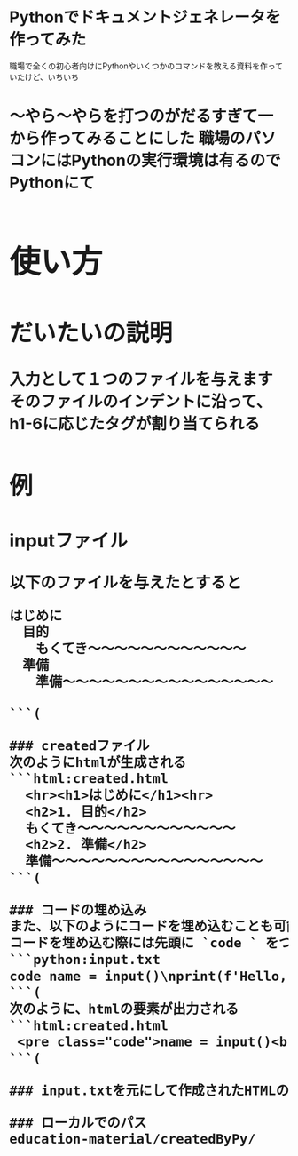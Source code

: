# Pythonでドキュメントジェネレータを作ってみた
職場で全くの初心者向けにPythonやいくつかのコマンドを教える資料を作っていたけど、いちいち<h1>〜やら<span>〜やらを打つのがだるすぎて一から作ってみることにした
職場のパソコンにはPythonの実行環境は有るのでPythonにて

# 使い方
## だいたいの説明
入力として１つのファイルを与えます 
そのファイルのインデントに沿って、h1-6に応じたタグが割り当てられる

## 例
### inputファイル
以下のファイルを与えたとすると
```text:input.txt
はじめに
　目的
　　もくてき〜〜〜〜〜〜〜〜〜〜〜〜
　準備
　　準備〜〜〜〜〜〜〜〜〜〜〜〜〜〜〜〜

```(

### createdファイル
次のようにhtmlが生成される
```html:created.html
  <hr><h1>はじめに</h1><hr>
  <h2>1. 目的</h2>
  もくてき〜〜〜〜〜〜〜〜〜〜〜〜
  <h2>2. 準備</h2>
  準備〜〜〜〜〜〜〜〜〜〜〜〜〜〜〜〜
```(

### コードの埋め込み
また、以下のようにコードを埋め込むことも可能である。
コードを埋め込む際には先頭に `code ` をつける必要が有る
```python:input.txt
code name = input()\nprint(f'Hello, {name}')
```(
次のように、htmlの要素が出力される
```html:created.html
 <pre class="code">name = input()<br>print(f'Hello, {name}')</pre>
```(

### input.txtを元にして作成されたHTMLの例 [リンク](https://github.com/knTkd/document-creater/created/document.html)

### ローカルでのパス
education-material/createdByPy/